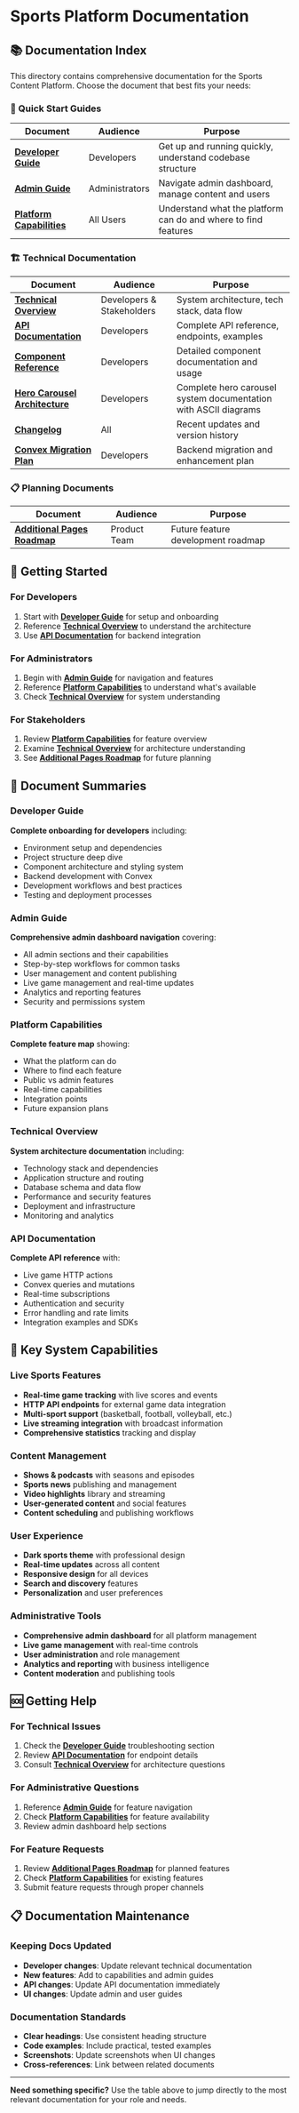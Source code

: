 # Sports Platform Documentation

## 📚 Documentation Index

This directory contains comprehensive documentation for the Sports Content Platform. Choose the document that best fits your needs:

### 🎯 Quick Start Guides

| Document | Audience | Purpose |
|----------|----------|---------|
| **[Developer Guide](./DEVELOPER_GUIDE.md)** | Developers | Get up and running quickly, understand codebase structure |
| **[Admin Guide](./ADMIN_GUIDE.md)** | Administrators | Navigate admin dashboard, manage content and users |
| **[Platform Capabilities](./PLATFORM_CAPABILITIES.md)** | All Users | Understand what the platform can do and where to find features |

### 🏗️ Technical Documentation

| Document | Audience | Purpose |
|----------|----------|---------|
| **[Technical Overview](./TECHNICAL_OVERVIEW.md)** | Developers & Stakeholders | System architecture, tech stack, data flow |
| **[API Documentation](./API_DOCUMENTATION.md)** | Developers | Complete API reference, endpoints, examples |
| **[Component Reference](./COMPONENT_REFERENCE.md)** | Developers | Detailed component documentation and usage |
| **[Hero Carousel Architecture](./HERO_CAROUSEL_ARCHITECTURE.md)** | Developers | Complete hero carousel system documentation with ASCII diagrams |
| **[Changelog](./CHANGELOG.md)** | All | Recent updates and version history |
| **[Convex Migration Plan](../CONVEX_MIGRATION_PLAN.md)** | Developers | Backend migration and enhancement plan |

### 📋 Planning Documents

| Document | Audience | Purpose |
|----------|----------|---------|
| **[Additional Pages Roadmap](./additional-pages-roadmap.md)** | Product Team | Future feature development roadmap |

## 🚀 Getting Started

### For Developers
1. Start with **[Developer Guide](./DEVELOPER_GUIDE.md)** for setup and onboarding
2. Reference **[Technical Overview](./TECHNICAL_OVERVIEW.md)** to understand the architecture
3. Use **[API Documentation](./API_DOCUMENTATION.md)** for backend integration

### For Administrators  
1. Begin with **[Admin Guide](./ADMIN_GUIDE.md)** for navigation and features
2. Reference **[Platform Capabilities](./PLATFORM_CAPABILITIES.md)** to understand what's available
3. Check **[Technical Overview](./TECHNICAL_OVERVIEW.md)** for system understanding

### For Stakeholders
1. Review **[Platform Capabilities](./PLATFORM_CAPABILITIES.md)** for feature overview
2. Examine **[Technical Overview](./TECHNICAL_OVERVIEW.md)** for architecture understanding
3. See **[Additional Pages Roadmap](./additional-pages-roadmap.md)** for future planning

## 📖 Document Summaries

### Developer Guide
**Complete onboarding for developers** including:
- Environment setup and dependencies
- Project structure deep dive  
- Component architecture and styling system
- Backend development with Convex
- Development workflows and best practices
- Testing and deployment processes

### Admin Guide  
**Comprehensive admin dashboard navigation** covering:
- All admin sections and their capabilities
- Step-by-step workflows for common tasks
- User management and content publishing
- Live game management and real-time updates
- Analytics and reporting features
- Security and permissions system

### Platform Capabilities
**Complete feature map** showing:
- What the platform can do
- Where to find each feature
- Public vs admin features
- Real-time capabilities
- Integration points
- Future expansion plans

### Technical Overview
**System architecture documentation** including:
- Technology stack and dependencies
- Application structure and routing
- Database schema and data flow
- Performance and security features
- Deployment and infrastructure
- Monitoring and analytics

### API Documentation
**Complete API reference** with:
- Live game HTTP actions
- Convex queries and mutations  
- Real-time subscriptions
- Authentication and security
- Error handling and rate limits
- Integration examples and SDKs

## 🔧 Key System Capabilities

### Live Sports Features
- **Real-time game tracking** with live scores and events
- **HTTP API endpoints** for external game data integration
- **Multi-sport support** (basketball, football, volleyball, etc.)
- **Live streaming integration** with broadcast information
- **Comprehensive statistics** tracking and display

### Content Management
- **Shows & podcasts** with seasons and episodes
- **Sports news** publishing and management  
- **Video highlights** library and streaming
- **User-generated content** and social features
- **Content scheduling** and publishing workflows

### User Experience
- **Dark sports theme** with professional design
- **Real-time updates** across all content
- **Responsive design** for all devices
- **Search and discovery** features
- **Personalization** and user preferences

### Administrative Tools
- **Comprehensive admin dashboard** for all platform management
- **Live game management** with real-time controls
- **User administration** and role management
- **Analytics and reporting** with business intelligence
- **Content moderation** and publishing tools

## 🆘 Getting Help

### For Technical Issues
1. Check the **[Developer Guide](./DEVELOPER_GUIDE.md)** troubleshooting section
2. Review **[API Documentation](./API_DOCUMENTATION.md)** for endpoint details
3. Consult **[Technical Overview](./TECHNICAL_OVERVIEW.md)** for architecture questions

### For Administrative Questions
1. Reference **[Admin Guide](./ADMIN_GUIDE.md)** for feature navigation
2. Check **[Platform Capabilities](./PLATFORM_CAPABILITIES.md)** for feature availability
3. Review admin dashboard help sections

### For Feature Requests
1. Review **[Additional Pages Roadmap](./additional-pages-roadmap.md)** for planned features
2. Check **[Platform Capabilities](./PLATFORM_CAPABILITIES.md)** for existing features
3. Submit feature requests through proper channels

## 📋 Documentation Maintenance

### Keeping Docs Updated
- **Developer changes**: Update relevant technical documentation
- **New features**: Add to capabilities and admin guides
- **API changes**: Update API documentation immediately
- **UI changes**: Update admin and user guides

### Documentation Standards
- **Clear headings**: Use consistent heading structure
- **Code examples**: Include practical, tested examples
- **Screenshots**: Update screenshots when UI changes
- **Cross-references**: Link between related documents

---

**Need something specific?** Use the table above to jump directly to the most relevant documentation for your role and needs.